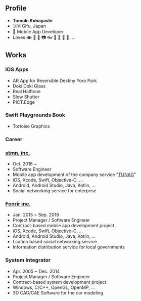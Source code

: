 ## Profile

- **Tomoki Kobayashi**
- 🇯🇵 Gifu, Japan
- 📱 Mobile App Developer
- Loves 👪 🍎 📱 📷 👓 🍛 🐢 🚗 🚴 ...

## Works

### iOS Apps

- AR App for Reversible Destiny Yoro Park
- Doki Doki Glass
- Real Halftone
- Slow Shutter
- PICT.Edge

### Swift Playgrounds Book

- Tortoise Graphics

### Career

### [stmn, inc.](https://stmn.co.jp)

- Oct. 2018 ~
- Software Engineer
- Mobile app development of the company service "[TUNAG](https://tunag.jp)"
- iOS, Xcode, Swift, Objective-C, ...
- Android, Android Studio, Java, Kotlin, ...
- Social networking service for enterprise

### [Fenrir inc.](https://www.fenrir-inc.com)

- Jan. 2015 ~ Sep. 2018
- Project Manager / Software Engineer
- Contract-based mobile app development project
- iOS, Xcode, Swift, Objective-C, ...
- Android, Android Studio, Java, Kotlin, ...
- Lcation based social networking service
- Information distribution service for local governments

### System Integrator

- Apr. 2005 ~ Dec. 2014
- Project Manager / Software Engineer
- Contract-based system development project
- Windows, C/C++, OpenGL, OpenMP, ...
- 3D CAD/CAE Software for the car modeling
